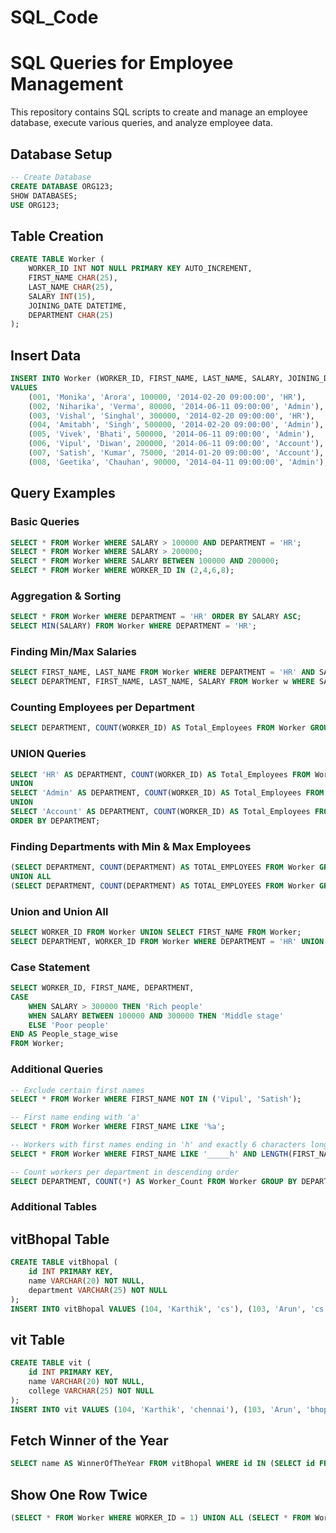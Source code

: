 # SQL_Code


# SQL Queries for Employee Management

This repository contains SQL scripts to create and manage an employee database, execute various queries, and analyze employee data.

## Database Setup
```sql
-- Create Database
CREATE DATABASE ORG123;
SHOW DATABASES;
USE ORG123;
```

## Table Creation
```sql
CREATE TABLE Worker (
    WORKER_ID INT NOT NULL PRIMARY KEY AUTO_INCREMENT,
    FIRST_NAME CHAR(25),
    LAST_NAME CHAR(25),
    SALARY INT(15),
    JOINING_DATE DATETIME,
    DEPARTMENT CHAR(25)
);
```

## Insert Data
```sql
INSERT INTO Worker (WORKER_ID, FIRST_NAME, LAST_NAME, SALARY, JOINING_DATE, DEPARTMENT) 
VALUES 
    (001, 'Monika', 'Arora', 100000, '2014-02-20 09:00:00', 'HR'),
    (002, 'Niharika', 'Verma', 80000, '2014-06-11 09:00:00', 'Admin'),
    (003, 'Vishal', 'Singhal', 300000, '2014-02-20 09:00:00', 'HR'),
    (004, 'Amitabh', 'Singh', 500000, '2014-02-20 09:00:00', 'Admin'),
    (005, 'Vivek', 'Bhati', 500000, '2014-06-11 09:00:00', 'Admin'),
    (006, 'Vipul', 'Diwan', 200000, '2014-06-11 09:00:00', 'Account'),
    (007, 'Satish', 'Kumar', 75000, '2014-01-20 09:00:00', 'Account'),
    (008, 'Geetika', 'Chauhan', 90000, '2014-04-11 09:00:00', 'Admin');
```

## Query Examples

### Basic Queries
```sql
SELECT * FROM Worker WHERE SALARY > 100000 AND DEPARTMENT = 'HR';
SELECT * FROM Worker WHERE SALARY > 200000;
SELECT * FROM Worker WHERE SALARY BETWEEN 100000 AND 200000;
SELECT * FROM Worker WHERE WORKER_ID IN (2,4,6,8);
```

### Aggregation & Sorting
```sql
SELECT * FROM Worker WHERE DEPARTMENT = 'HR' ORDER BY SALARY ASC;
SELECT MIN(SALARY) FROM Worker WHERE DEPARTMENT = 'HR';
```

### Finding Min/Max Salaries
```sql
SELECT FIRST_NAME, LAST_NAME FROM Worker WHERE DEPARTMENT = 'HR' AND SALARY = (SELECT MIN(SALARY) FROM Worker WHERE DEPARTMENT = 'HR');
SELECT DEPARTMENT, FIRST_NAME, LAST_NAME, SALARY FROM Worker w WHERE SALARY = (SELECT MAX(SALARY) FROM Worker WHERE DEPARTMENT = w.DEPARTMENT);
```

### Counting Employees per Department
```sql
SELECT DEPARTMENT, COUNT(WORKER_ID) AS Total_Employees FROM Worker GROUP BY DEPARTMENT ORDER BY DEPARTMENT;
```

### UNION Queries
```sql
SELECT 'HR' AS DEPARTMENT, COUNT(WORKER_ID) AS Total_Employees FROM Worker WHERE DEPARTMENT = 'HR' 
UNION 
SELECT 'Admin' AS DEPARTMENT, COUNT(WORKER_ID) AS Total_Employees FROM Worker WHERE DEPARTMENT = 'Admin' 
UNION 
SELECT 'Account' AS DEPARTMENT, COUNT(WORKER_ID) AS Total_Employees FROM Worker WHERE DEPARTMENT = 'Account' 
ORDER BY DEPARTMENT;
```

### Finding Departments with Min & Max Employees
```sql
(SELECT DEPARTMENT, COUNT(DEPARTMENT) AS TOTAL_EMPLOYEES FROM Worker GROUP BY DEPARTMENT ORDER BY TOTAL_EMPLOYEES ASC LIMIT 1)
UNION ALL
(SELECT DEPARTMENT, COUNT(DEPARTMENT) AS TOTAL_EMPLOYEES FROM Worker GROUP BY DEPARTMENT ORDER BY TOTAL_EMPLOYEES DESC LIMIT 1);
```
### Union and Union All
```sql
SELECT WORKER_ID FROM Worker UNION SELECT FIRST_NAME FROM Worker;
SELECT DEPARTMENT, WORKER_ID FROM Worker WHERE DEPARTMENT = 'HR' UNION SELECT DEPARTMENT, WORKER_ID FROM Worker WHERE DEPARTMENT = 'Account' ORDER BY WORKER_ID;
```
### Case Statement
```sql
SELECT WORKER_ID, FIRST_NAME, DEPARTMENT,
CASE
    WHEN SALARY > 300000 THEN 'Rich people'
    WHEN SALARY BETWEEN 100000 AND 300000 THEN 'Middle stage'
    ELSE 'Poor people'
END AS People_stage_wise
FROM Worker;
```

### Additional Queries
```sql
-- Exclude certain first names
SELECT * FROM Worker WHERE FIRST_NAME NOT IN ('Vipul', 'Satish');

-- First name ending with 'a'
SELECT * FROM Worker WHERE FIRST_NAME LIKE '%a';

-- Workers with first names ending in 'h' and exactly 6 characters long
SELECT * FROM Worker WHERE FIRST_NAME LIKE '_____h' AND LENGTH(FIRST_NAME) = 6;

-- Count workers per department in descending order
SELECT DEPARTMENT, COUNT(*) AS Worker_Count FROM Worker GROUP BY DEPARTMENT ORDER BY Worker_Count DESC;
```

### Additional Tables

## vitBhopal Table
```sql
CREATE TABLE vitBhopal (
    id INT PRIMARY KEY,
    name VARCHAR(20) NOT NULL,
    department VARCHAR(25) NOT NULL
);
INSERT INTO vitBhopal VALUES (104, 'Karthik', 'cs'), (103, 'Arun', 'cs');
```

## vit Table
```sql
CREATE TABLE vit (
    id INT PRIMARY KEY,
    name VARCHAR(20) NOT NULL,
    college VARCHAR(25) NOT NULL
);
INSERT INTO vit VALUES (104, 'Karthik', 'chennai'), (103, 'Arun', 'bhopal');
```

## Fetch Winner of the Year
```sql
SELECT name AS WinnerOfTheYear FROM vitBhopal WHERE id IN (SELECT id FROM vit WHERE college = 'bhopal');
```

## Show One Row Twice
```sql
(SELECT * FROM Worker WHERE WORKER_ID = 1) UNION ALL (SELECT * FROM Worker WHERE WORKER_ID = 1);
```

